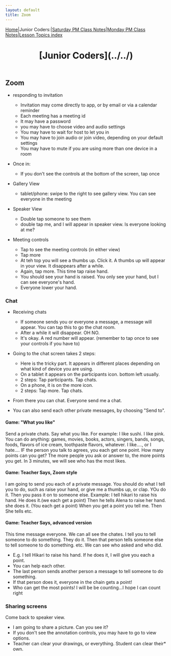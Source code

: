 ```yaml
---
layout: default
title: Zoom
---
```


[Home](../../)|Junior Coders:|[Saturday PM Class Notes](../saturday_pm)|[Monday PM Class Notes](../monday_pm)|[Lesson Topics index](../lessons)

<header>
 <h1>
   [Junior Coders](../../)
 </h1>
</header>

## Zoom

* responding to invitation

    * Invitation may come directly to app, or by email or via a calendar reminder
    * Each meeting has a meeting id
    * It may have a password
    * you may have to choose video and audio settings
    * You may have to wait for host to let you in 
    * You may have to join audio or join video, depending on your default settings
    * You may have to mute if you are using more than one device in a room

* Once in:
    * If you don't see the controls at the bottom of the screen, tap once 

* Gallery View
    * tablet/phone: swipe to the right to see gallery view. You can see everyone in the meeting

* Speaker View
    * Double tap someone to see them
    * double tap me, and I will appear in speaker view. Is everyone looking at me?

* Meeting controls
    * Tap to see the meeting controls (in either view)
    * Tap more
    * At teh top you will see a thumbs up. Click it. A thumbs up will appear in your view. It disappears after a while.
    * Again, tap more. This time tap raise hand.
    * You should see your hand is raised. You only see your hand, but I can see everyone's hand.
    * Everyone lower your hand.

### Chat

* Receiving chats
    * If someone sends you or everyone a message, a message will appear. You can tap this to go the chat room.
    * After a while it will disappear. OH NO.
    * It's okay. A red number will appear. (remember to tap once to see your controls if you have to)

* Going to the chat screen takes 2 steps:
    * Here is the tricky part. It appears in different places depending on what kind of device you are using. 
    * On a tablet it appears on the participants icon. bottom left usually.
    * 2 steps: Tap participants. Tap chats.
    * On a phone, it is on the more icon.
    * 2 steps: Tap more. Tap chats.

* From there you can chat. Everyone send me a chat.

* You can also send each other private messages, by choosing "Send to". 

#### Game: **"What you like"**

Send a private chats. Say what you like. For example: I like sushi. I like pink. You can do anything: games, movies, books, actors, singers, bands, songs, foods, flavors of ice cream, toothpaste flavors, whatever. I like...., or I hate.... IF the person you talk to agrees, you each get one point. How many points can you get? The more people you ask or answer to, the more points you get. In 3 minutes, we will see who has the most likes.

#### Game: **Teacher Says, Zoom style**

I am going to send you each of a private message. You should do what I tell you to do, such as raise your hand, or give me a thumbs up, or clap. YOu do it. Then you pass it on to someone else. Example: I tell hikari to raise his hand. He does it.(we each get a point) Then he tells Alena to raise her hand. she does it. (You each get a point) When you get a point you tell me. Then She tells etc.

#### Game: **Teacher Says, advanced version** 

This time message everyone. We can all see the chates. I tell you to tell someone to do something. They do it. Then that person tells someone else to tell someone to do something. etc. We can see who asked and who did.

* E.g. I tell Hikari to raise his hand. If he does it, I will give you each a point. 
* You can help each other. 
* The last person sends another person a message to tell someone to do something. 
* If that person does it, everyone in the chain gets a point! 
* Who can get the most points! I will be be counting...I hope I can count right 


### Sharing screens

Come back to speaker view.

* I am going to share a picture. Can you see it?
* If you don't see the annotation controls, you may have to go to view options. 
* Teacher can clear your drawings, or everything. Student can clear their* own. 

